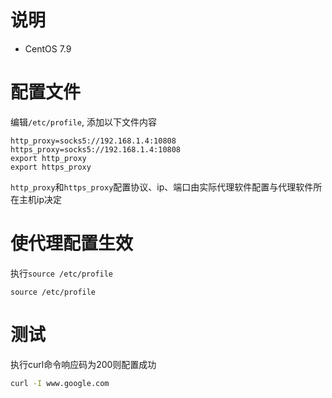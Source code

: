 # 说明

- CentOS 7.9

# 配置文件

编辑`/etc/profile`, 添加以下文件内容

```textile
http_proxy=socks5://192.168.1.4:10808
https_proxy=socks5://192.168.1.4:10808
export http_proxy
export https_proxy
```

`http_proxy`和`https_proxy`配置协议、ip、端口由实际代理软件配置与代理软件所在主机ip决定

# 使代理配置生效

执行`source /etc/profile`

```textile
source /etc/profile
```

# 测试

执行curl命令响应码为200则配置成功

```bash
curl -I www.google.com
```


